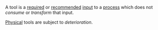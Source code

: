 A tool is a [required](https://github.com/gcassel/Modular-Organization-Terminology/blob/master/terms/requirement.md) or [recommended](https://github.com/gcassel/Modular-Organization-Terminology/blob/master/terms/recommendation.md) [input](https://github.com/gcassel/Modular-Organization-Terminology/blob/master/terms/input.md) to a [process](https://github.com/gcassel/Modular-Organization-Terminology/blob/master/terms/process.md) which does not *consume* or *transform* that input.

[Physical](https://github.com/gcassel/Modular-Organization-Terminology/blob/master/terms/physical.md) tools are subject to *deterioration*.
